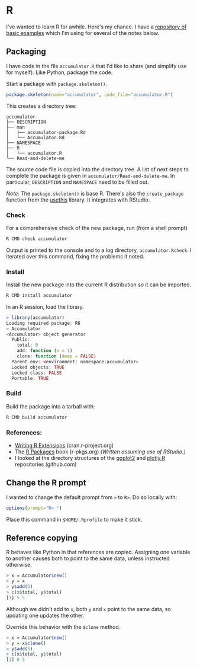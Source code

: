 # R

I've wanted to learn R for awhile.
Here's my chance.
I have a [repository of basic examples](https://github.com/mdpiper/r-examples)
which I'm using for several of the notes below.

## Packaging

I have code in the file `accumulator.R` that I'd like to share
(and simplify use for myself).
Like Python, package the code.

Start a package with `package.skeleton()`.
```R
package.skeleton(name="accumulator", code_file="accumulator.R")
```
This creates a directory tree:
```console
accumulator
├── DESCRIPTION
├── man
│   ├── accumulator-package.Rd
│   └── Accumulator.Rd
├── NAMESPACE
├── R
│   └── accumulator.R
└── Read-and-delete-me
```
The source code file is copied into the directory tree.
A list of next steps to complete the package is given in
`accumulator/Read-and-delete-me`.
In particular, `DESCRIPTION` and `NAMESPACE` need to be filled out.

*Note*: The `package.skeleton()` is base R.
There's also the `create_package` function 
from the [usethis](https://usethis.r-lib.org/reference/create_package.html) library.
It integrates with RStudio.

### Check

For a comprehensive check of the new package, run (from a shell prompt)
```bash
R CMD check accumulator
```
Output is printed to the console and to a log directory, `accumulator.Rcheck`.
I iterated over this command, fixing the problems it noted.

### Install

Install the new package into the current R distribution so it can be imported.
```bash
R CMD install accumulator
```

In an R session, load the library.
```R
> library(accumulator)
Loading required package: R6
> Accumulator
<Accumulator> object generator
  Public:
    total: 0
    add: function (x = 1) 
    clone: function (deep = FALSE) 
  Parent env: <environment: namespace:accumulator>
  Locked objects: TRUE
  Locked class: FALSE
  Portable: TRUE
```

### Build

Build the package into a tarball with:
```bash
R CMD build accumulator
```

### References:

* [Writing R Extensions](https://cran.r-project.org/doc/manuals/R-exts.html) (cran.r-project.org)
* The [R Packages](https://r-pkgs.org/) book (r-pkgs.org) *(Written assuming use of RStudio.)*
* I looked at the directory structures of the [ggplot2](https://github.com/tidyverse/ggplot2) and [plotly.R](https://github.com/plotly/plotly.R) repositories (github.com)

## Change the R prompt

I wanted to change the default prompt from `>` to `R>`.
Do so locally with:
```R
options(prompt="R> ")
```

Place this command in `$HOME/.Rprofile` to make it stick.

## Reference copying

R behaves like Python in that references are copied.
Assigning one variable to another causes both to point to the same data,
unless instructed otherwise.
```R
> x = Accumulator$new()
> y = x
> y$add(5)
> c(x$total, y$total)
[1] 5 5
```
Although we didn't add to `x`,
both `y` and `x` point to the same data,
so updating one updates the other.

Override this behavior with the `$clone` method.
```R
> x = Accumulator$new()
> y = x$clone()
> y$add(5)
> c(x$total, y$total)
[1] 0 5
```
